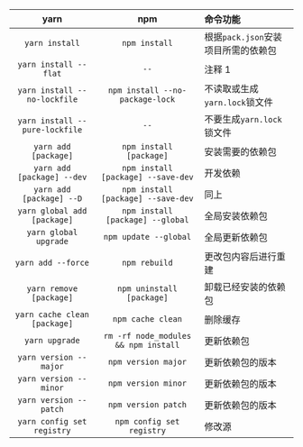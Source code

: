|              yarn              |                 npm                  | 命令功能                            |
| :----------------------------: | :----------------------------------: | :---------------------------------- |
|         `yarn install`         |            `npm install`             | 根据`pack.json`安装项目所需的依赖包 |
|     `yarn install --flat`      |                 `--`                 | 注释 1                              |
|  `yarn install --no-lockfile`  |   `npm install --no-package-lock`    | 不读取或生成`yarn.lock`锁文件       |
| `yarn install --pure-lockfile` |                 `--`                 | 不要生成`yarn.lock`锁文件           |
|      `yarn add [package]`      |       `npm install [package]`        | 安装需要的依赖包                    |
|   `yarn add [package] --dev`   |  `npm install [package] --save-dev`  | 开发依赖                            |
|    `yarn add [package] --D`    |  `npm install [package] --save-dev`  | 同上                                |
|  `yarn global add [package]`   |   `npm install [package] --global`   | 全局安装依赖包                      |
|     `yarn global upgrade`      |        `npm update --global`         | 全局更新依赖包                      |
|       `yarn add --force`       |            `npm rebuild`             | 更改包内容后进行重建                |
|    `yarn remove [package]`     |      `npm uninstall [package]`       | 卸载已经安装的依赖包                |
|  `yarn cache clean [package]`  |          `npm cache clean`           | 删除缓存                            |
|         `yarn upgrade`         | `rm -rf node_modules && npm install` | 更新依赖包                          |
|     `yarn version --major`     |         `npm version major`          | 更新依赖包的版本                    |
|     `yarn version --minor`     |         `npm version minor`          | 更新依赖包的版本                    |
|     `yarn version --patch`     |         `npm version patch`          | 更新依赖包的版本                    |
|   `yarn config set registry`   |      `npm config set registry`       | 修改源                              |
